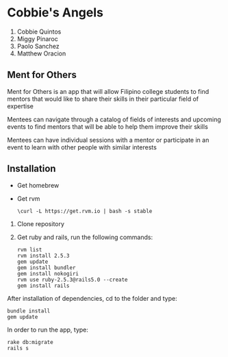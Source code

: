 # Cobbie's Angels

1. Cobbie Quintos
2. Miggy Pinaroc
3. Paolo Sanchez
4. Matthew Oracion


## Ment for Others
Ment for Others is an app that will allow Filipino college students to find mentors that would like to share their skills in their particular field of expertise

Mentees can navigate through a catalog of fields of interests and upcoming events to find mentors that will be able to help them improve their skills

Mentees can have individual sessions with a mentor or participate in an event to learn with other people with similar interests

## Installation

* Get homebrew
* Get rvm

    ```\curl -L https://get.rvm.io | bash -s stable```

1. Clone repository
2. Get ruby and rails, run the following commands:

    ```
    rvm list
    rvm install 2.5.3
    gem update
    gem install bundler
    gem install nokogiri
    rvm use ruby-2.5.3@rails5.0 --create
    gem install rails
    ```
  
After installation of dependencies, cd to the folder and type:

```
bundle install
gem update
```
In order to run the app, type:

    
    rake db:migrate
    rails s
    
    

